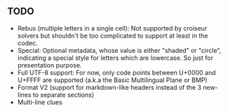 ## TODO

- Rebus (multiple letters in a single cell): Not supported by croiseur solvers but shouldn't be too
  complicated to support at least in the codec.
- Special: Optional metadata, whose value is either "shaded" or "circle", indicating a special style
  for letters which are lowercase. So just for presentation purpose.
- Full UTF-8 support: For now, only code points between U+0000 and U+FFFF are supported (a.k.a the
  Basic Multilingual Plane or BMP)
- Format V2 (support for markdown-like headers instead of the 3 new-lines to separate sections)
- Multi-line clues
